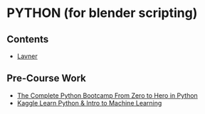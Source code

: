 # PYTHON (for blender scripting)

## Contents

-   [Lavner](./Curricula/Lavner/README.md)

## Pre-Course Work
-   [The Complete Python Bootcamp From Zero to Hero in Python](Curricula/The-Complete-Python-Bootcamp-From-Zero-to-Hero-in-Python/)
-   [Kaggle Learn Python & Intro to Machine Learning](https://www.kaggle.com/learn)

